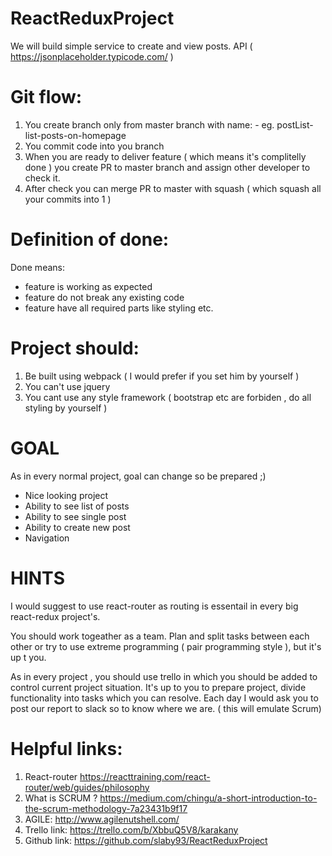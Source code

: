 # ReactReduxProject

We will build simple service to create and view posts.
API ( https://jsonplaceholder.typicode.com/ )

# Git flow:
1) You create branch only from master branch with name: <feature>-<description> eg. postList-list-posts-on-homepage
2) You commit code into you branch
3) When you are ready to deliver feature ( which means it's complitelly done ) you create PR to master branch
  and assign other developer to check it.
4) After check you can merge PR to master with squash ( which squash all your commits into 1 )

# Definition of done:

Done means:
* feature is working as expected
* feature do not break any existing code
* feature have all required parts like styling etc.

# Project should:

1) Be built using webpack ( I would prefer if you set him by yourself )
2) You can't use jquery
3) You cant use any style framework ( bootstrap etc are forbiden , do all styling by yourself )

# GOAL 
As in every normal project, goal can change so be prepared ;)

* Nice looking project
* Ability to see list of posts
* Ability to see single post
* Ability to create new post
* Navigation

# HINTS
I would suggest to use react-router as routing is essentail in every big react-redux project's.

You should work togeather as a team. Plan and split tasks between each other or try to use extreme programming ( pair programming style ), but it's up t you.

As in every project , you should use trello in which you should be added to control current project situation.
It's up to you to prepare project, divide functionality into tasks which you can resolve.
Each day I would ask you to post our report to slack so to know where we are. ( this will emulate Scrum)

# Helpful links:
1) React-router https://reacttraining.com/react-router/web/guides/philosophy
2) What is SCRUM ? https://medium.com/chingu/a-short-introduction-to-the-scrum-methodology-7a23431b9f17
3) AGILE: http://www.agilenutshell.com/
4) Trello link: https://trello.com/b/XbbuQ5V8/karakany
5) Github link: https://github.com/slaby93/ReactReduxProject
